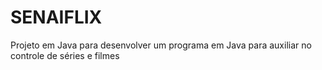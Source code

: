 # SENAIFLIX
Projeto em Java para desenvolver um programa em Java para auxiliar no controle de séries e filmes
